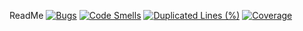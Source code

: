 ReadMe
[![Bugs](https://sonarcloud.io/api/project_badges/measure?project=MarlonMo37_BlogApp&metric=bugs)](https://sonarcloud.io/summary/new_code?id=MarlonMo37_BlogApp)
[![Code Smells](https://sonarcloud.io/api/project_badges/measure?project=MarlonMo37_BlogApp&metric=code_smells)](https://sonarcloud.io/summary/new_code?id=MarlonMo37_BlogApp)
[![Duplicated Lines (%)](https://sonarcloud.io/api/project_badges/measure?project=MarlonMo37_BlogApp&metric=duplicated_lines_density)](https://sonarcloud.io/summary/new_code?id=MarlonMo37_BlogApp)
[![Coverage](https://sonarcloud.io/api/project_badges/measure?project=MarlonMo37_BlogApp&metric=coverage)](https://sonarcloud.io/summary/new_code?id=MarlonMo37_BlogApp)
